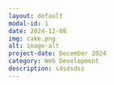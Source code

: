 ```yaml
---
layout: default
modal-id: 1
date: 2024-12-08
img: cake.png
alt: image-alt
project-date: December 2024
category: Web Development
description: sdsdsdss
---
```

